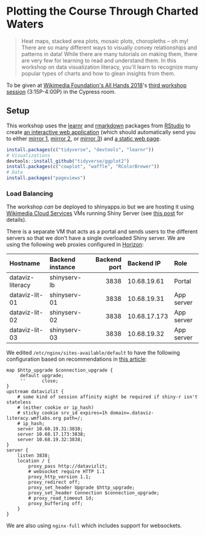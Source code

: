 # Plotting the Course Through Charted Waters

> Heat maps, stacked area plots, mosaic plots, choropleths – oh my! There are so many different ways to visually convey relationships and patterns in data! While there are many tutorials on making them, there are very few for learning to read and understand them. In this workshop on data visualization literacy, you'll learn to recognize many popular types of charts and how to glean insights from them.

To be given at [Wikimedia Foundation's All Hands 2018](https://office.wikimedia.org/wiki/All_Hands/2018)'s [third workshop session](https://office.wikimedia.org/wiki/All_Hands/2018/Workshops) (3:15P-4:00P) in the Cypress room.

## Setup

This workshop uses the [learnr](https://rstudio.github.io/learnr/) and [rmarkdown](http://rmarkdown.rstudio.com/) packages from [RStudio](https://www.rstudio.com/) to create [an interactive web application](http://dataviz-literacy.wmflabs.org/) (which should automatically send you to either [mirror 1](http://dataviz-lit-01.wmflabs.org/), [mirror 2](http://dataviz-lit-02.wmflabs.org/), or [mirror 3](http://dataviz-lit-03.wmflabs.org/)) and [a static web page](https://bearloga.github.io/wmf-allhands18/).

```R
install.packages(c("tidyverse", "devtools", "learnr"))
# Visualizations
devtools::install_github("tidyverse/ggplot2")
install.packages(c("cowplot", "waffle", "RColorBrewer"))
# Data
install.packages("pageviews")
```

### Load Balancing

The workshop _can_ be deployed to shinyapps.io but we are hosting it using [Wikimedia Cloud Services](https://wikitech.wikimedia.org/wiki/Help:Cloud_Services_Introduction) VMs running Shiny Server (see [this post](https://blog.wikimedia.org/2017/08/21/discovery-dashboards-puppet/) for details).

There is a separate VM that acts as a portal and sends users to the different servers so that we don't have a single overloaded Shiny server. We are using the following web proxies configured in [Horizon](https://wikitech.wikimedia.org/w/index.php?title=Help:Horizon_FAQ):

| Hostname         | Backend instance | Backend port | Backend IP   | Role       |
|:-----------------|:-----------------|-------------:|:-------------|:-----------|
| dataviz-literacy | shinyserv-lb     |         3838 | 10.68.19.61  | Portal     |
| dataviz-lit-01   | shinyserv-01     |         3838 | 10.68.19.31  | App server |
| dataviz-lit-02   | shinyserv-02     |         3838 | 10.68.17.173 | App server |
| dataviz-lit-03   | shinyserv-03     |         3838 | 10.68.19.32  | App server |

We edited `/etc/nginx/sites-available/default` to have the following configuration based on recommendations in [this article](https://support.rstudio.com/hc/en-us/articles/213733868-Running-Shiny-Server-with-a-Proxy):

```nginx
map $http_upgrade $connection_upgrade {
     default upgrade;
     ''      close;
}
upstream datavizlit {
    # some kind of session affinity might be required if shiny-r isn't stateless
    # (either cookie or ip_hash)
    # sticky cookie srv_id expires=1h domain=.dataviz-literacy.wmflabs.org path=/;
    # ip_hash;
    server 10.68.19.31:3838;
    server 10.68.17.173:3838;
    server 10.68.19.32:3838;
}
server {
    listen 3838;
    location / {
        proxy_pass http://datavizlit;
        # websocket require HTTP 1.1
        proxy_http_version 1.1;
        proxy_redirect off;
        proxy_set_header Upgrade $http_upgrade;
        proxy_set_header Connection $connection_upgrade;
        # proxy_read_timeout 1d;
        proxy_buffering off;
    }
}
```

We are also using `nginx-full` which includes support for websockets.
